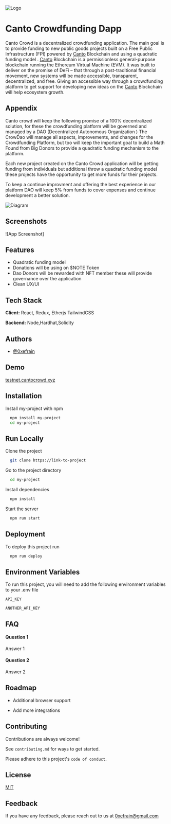 
![Logo](https://cantocrowd-bucket.us-southeast-1.linodeobjects.com/Logohorizontal4.png)


# Canto Crowdfunding Dapp

Canto Crowd is a decentralized crowdfunding application. The main goal is to provide funding to new public goods projects built on a Free Public  Infrastructure (FPI) powered by [Canto](https://canto.io/) Blockchain and using a quadratic funding model .
[Canto](https://canto.io/) Blockchain is a permissionless general-purpose blockchain running the Ethereum Virtual Machine (EVM). It was built to deliver on the promise of DeFi – that through a post-traditional financial movement, new systems will be made accessible, transparent, decentralized, and free.
Giving an accessible way through a crowdfunding platform to get support for developing new ideas on the [Canto](https://canto.io/) Blockchain will help ecosystem growth.


## Appendix

Canto crowd will keep the following promise of a 100% decentralized solution, for these the crowdfunding platform will be governed and managed by a DAO (Decentralized  Autonomous Organization )  The CrowDao will manage all aspects, improvements, and changes for the Crowdfunding Platform, but too will keep the important goal to build a Math Found from  Big Donors to provide a quadratic funding mechanism to the platform.

Each new project created on the Canto Crowd application will be getting funding from individuals but additional throw a quadratic funding model these projects have the opportunity to get more funds for their projects.

To keep a continue improvment and  offering the best experience in our platform DAO will keep 5%  from funds to cover expenses and continue  development a better solution.


![Diagram](https://cantocrowd-bucket.us-southeast-1.linodeobjects.com/cantoproject.png)





## Screenshots

![App Screenshot]


## Features

- Quadratic funding model
- Donations will be using on $NOTE Token 
- Dao Donors will be rewarded with NFT member these will provide governance over the application 
- Clean UX/UI 


## Tech Stack

**Client:** React, Redux, Etherjs TailwindCSS

**Backend:** Node,Hardhat,Solidity


## Authors

- [@0xefrain](https://www.github.com/0xefrain)


## Demo

<a href="http://testnet.cantocrowd.xyz/" target="_blank">testnet.cantocrowd.xyz</a>



## Installation

Install my-project with npm

```bash
  npm install my-project
  cd my-project
```
    
## Run Locally

Clone the project

```bash
  git clone https://link-to-project
```

Go to the project directory

```bash
  cd my-project
```

Install dependencies

```bash
  npm install
```

Start the server

```bash
  npm run start
```


## Deployment

To deploy this project run

```bash
  npm run deploy
```


## Environment Variables

To run this project, you will need to add the following environment variables to your .env file

`API_KEY`

`ANOTHER_API_KEY`


## FAQ

#### Question 1

Answer 1

#### Question 2

Answer 2


## Roadmap

- Additional browser support

- Add more integrations


## Contributing

Contributions are always welcome!

See `contributing.md` for ways to get started.

Please adhere to this project's `code of conduct`.


## License

[MIT](https://choosealicense.com/licenses/mit/)


## Feedback

If you have any feedback, please reach out to us at 0xefrain@gmail.com

